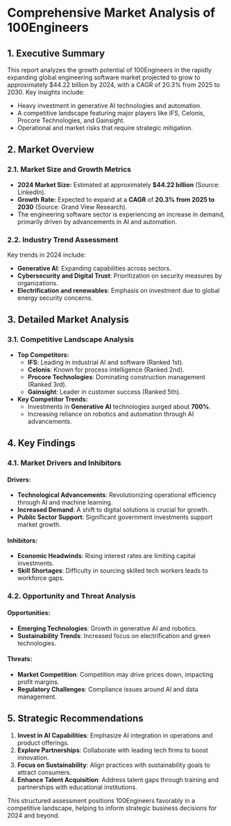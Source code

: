 # Comprehensive Market Analysis of 100Engineers

## 1. Executive Summary
This report analyzes the growth potential of 100Engineers in the rapidly expanding global engineering software market projected to grow to approximately $44.22 billion by 2024, with a CAGR of 20.3% from 2025 to 2030. Key insights include:
- Heavy investment in generative AI technologies and automation.
- A competitive landscape featuring major players like IFS, Celonis, Procore Technologies, and Gainsight.
- Operational and market risks that require strategic mitigation.

## 2. Market Overview
### 2.1. Market Size and Growth Metrics
- **2024 Market Size:** Estimated at approximately **$44.22 billion** (Source: LinkedIn).
- **Growth Rate:** Expected to expand at a **CAGR** of **20.3% from 2025 to 2030** (Source: Grand View Research).
- The engineering software sector is experiencing an increase in demand, primarily driven by advancements in AI and automation.

### 2.2. Industry Trend Assessment
Key trends in 2024 include:
- **Generative AI**: Expanding capabilities across sectors.
- **Cybersecurity and Digital Trust**: Prioritization on security measures by organizations.
- **Electrification and renewables**: Emphasis on investment due to global energy security concerns.

## 3. Detailed Market Analysis
### 3.1. Competitive Landscape Analysis
- **Top Competitors:**
  - **IFS**: Leading in industrial AI and software (Ranked 1st).
  - **Celonis**: Known for process intelligence (Ranked 2nd).
  - **Procore Technologies**: Dominating construction management (Ranked 3rd).
  - **Gainsight**: Leader in customer success (Ranked 5th).
- **Key Competitor Trends:**
  - Investments in **Generative AI** technologies surged about **700%**.
  - Increasing reliance on robotics and automation through AI advancements.

## 4. Key Findings
### 4.1. Market Drivers and Inhibitors
#### Drivers:
- **Technological Advancements**: Revolutionizing operational efficiency through AI and machine learning.
- **Increased Demand**: A shift to digital solutions is crucial for growth.
- **Public Sector Support**: Significant government investments support market growth.

#### Inhibitors:
- **Economic Headwinds**: Rising interest rates are limiting capital investments.
- **Skill Shortages**: Difficulty in sourcing skilled tech workers leads to workforce gaps.

### 4.2. Opportunity and Threat Analysis
#### Opportunities:
- **Emerging Technologies**: Growth in generative AI and robotics.
- **Sustainability Trends**: Increased focus on electrification and green technologies.

#### Threats:
- **Market Competition**: Competition may drive prices down, impacting profit margins.
- **Regulatory Challenges**: Compliance issues around AI and data management.

## 5. Strategic Recommendations
1. **Invest in AI Capabilities**: Emphasize AI integration in operations and product offerings.
2. **Explore Partnerships**: Collaborate with leading tech firms to boost innovation.
3. **Focus on Sustainability**: Align practices with sustainability goals to attract consumers.
4. **Enhance Talent Acquisition**: Address talent gaps through training and partnerships with educational institutions.

This structured assessment positions 100Engineers favorably in a competitive landscape, helping to inform strategic business decisions for 2024 and beyond.